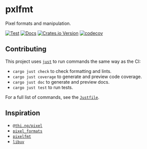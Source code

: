 # pxlfmt

Pixel formats and manipulation.

[![Test](https://github.com/crates-lurey-io/pxlfmt/actions/workflows/test.yml/badge.svg)](https://github.com/crates-lurey-io/pxlfmt/actions/workflows/test.yml)
[![Docs](https://github.com/crates-lurey-io/pxlfmt/actions/workflows/docs.yml/badge.svg)](https://github.com/crates-lurey-io/pxlfmt/actions/workflows/docs.yml)
[![Crates.io Version](https://img.shields.io/crates/v/pxlfmt)](https://crates.io/crates/pxlfmt)
[![codecov](https://codecov.io/gh/crates-lurey-io/pxlfmt/graph/badge.svg?token=Z3VUWA3WYY)](https://codecov.io/gh/crates-lurey-io/pxlfmt)

## Contributing

This project uses [`just`][] to run commands the same way as the CI:

- `cargo just check` to check formatting and lints.
- `cargo just coverage` to generate and preview code coverage.
- `cargo just doc` to generate and preview docs.
- `cargo just test` to run tests.

[`just`]: https://crates.io/crates/just

For a full list of commands, see the [`Justfile`](./Justfile).

## Inspiration

- [`@thi.ng/pixel`](https://github.com/thi-ng/umbrella/tree/develop/packages/pixel)
- [`pixel_formats`](https://crates.io/crates/pixel_formats)
- [`pixelfmt`](https://crates.io/crates/pixelfmt)
- [`libuv`](https://chromium.googlesource.com/libyuv/libyuv)

